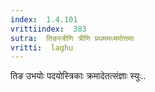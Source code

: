 ```yaml
---
index:  1.4.101
vrittiindex:  383
sutra:  तिङस्त्रीणि त्रीणि प्रथममध्यमोत्तमाः
vritti:  laghu 
---
```


तिङ उभयोः पदयोस्त्रिकाः क्रमादेतत्संज्ञाः स्युः..

